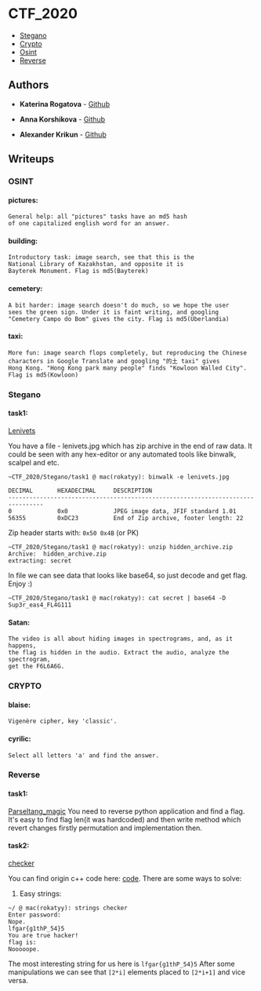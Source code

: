 # CTF_2020

* [Stegano](https://github.com/rokatyy/CTF_2020/tree/master/Stegano) 
* [Crypto](https://github.com/rokatyy/CTF_2020/tree/master/Crypto) 
* [Osint](https://github.com/rokatyy/CTF_2020/tree/master/Osint)
* [Reverse](https://github.com/rokatyy/CTF_2020/tree/master/Reverse)
 

## Authors

* **Katerina Rogatova** - [Github](https://github.com/rokatyy)

* **Anna Korshikova** - [Github](https://github.com/annkooo)

* **Alexander Krikun** - [Github](https://github.com/krikun98)

## Writeups

### OSINT
#### pictures:
    General help: all "pictures" tasks have an md5 hash 
    of one capitalized english word for an answer.
    
#### building:
    Introductory task: image search, see that this is the 
    National Library of Kazakhstan, and opposite it is
    Bayterek Monument. Flag is md5(Bayterek) 
    
#### cemetery:
    A bit harder: image search doesn't do much, so we hope the user 
    sees the green sign. Under it is faint writing, and googling
    "Cemetery Campo do Bom" gives the city. Flag is md5(Uberlandia)
    
#### taxi:
    More fun: image search flops completely, but reproducing the Chinese
    characters in Google Translate and googling "的土 taxi" gives 
    Hong Kong. "Hong Kong park many people" finds "Kowloon Walled City". 
    Flag is md5(Kowloon)

### Stegano
#### task1:

[Lenivets](https://github.com/rokatyy/CTF_2020/tree/master/Stegano/Lenivets)


  You have a file - lenivets.jpg which has zip archive in the end of raw data. It could be seen with any hex-editor or any       automated tools like binwalk, scalpel and etc.

  ```
  ~CTF_2020/Stegano/task1 @ mac(rokatyy): binwalk -e lenivets.jpg 

  DECIMAL       HEXADECIMAL     DESCRIPTION
  --------------------------------------------------------------------------------
  0             0x0             JPEG image data, JFIF standard 1.01
  56355         0xDC23          End of Zip archive, footer length: 22
  ```

   Zip header starts with: ```0x50 0x4B``` (or PK)
  ```
  ~CTF_2020/Stegano/task1 @ mac(rokatyy): unzip hidden_archive.zip 
Archive:  hidden_archive.zip
 extracting: secret     
 ```
 In file we can see data that looks like base64, so just decode and get flag. Enjoy :)
 
```
~CTF_2020/Stegano/task1 @ mac(rokatyy): cat secret | base64 -D
Sup3r_eas4_FL4G111
```


#### Satan:
    The video is all about hiding images in spectrograms, and, as it happens,
    the flag is hidden in the audio. Extract the audio, analyze the spectrogram,
    get the F6L6A6G.


### CRYPTO
#### blaise:
    Vigenère cipher, key 'classic'.
    
#### cyrilic:
    Select all letters 'a' and find the answer.
    
### Reverse
#### task1:

[Parseltang_magic](https://github.com/rokatyy/CTF_2020/tree/master/Reverse/Parseltang_magic)
You need to reverse python application and find a flag.
It's easy to find flag len(it was hardcoded) and then write method which revert changes firstly permutation and implementation then.

#### task2:
[checker](https://github.com/rokatyy/CTF_2020/tree/master/Reverse/checker)

You can find origin c++ code here: [code](https://github.com/rokatyy/CTF_2020/blob/master/Reverse/checker/easy_checker.cpp).
There are some ways to solve:
1. Easy strings:
  ```
~/ @ mac(rokatyy): strings checker 
Enter password:
Nope.
lfgar{g1thP_54}5
You are true hacker!
flag is: 
Nooooope.
  ```
  
  The most interesting string for us here is ```lfgar{g1thP_54}5```
  After some manipulations we can see that ```[2*i]``` elements placed to ```[2*i+1]``` and vice versa.
